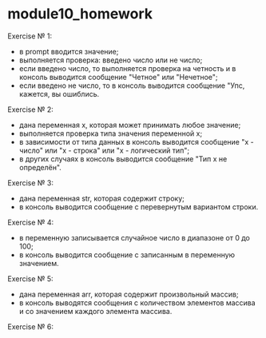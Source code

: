 # module10_homework
Exercise № 1: 
- в prompt вводится значение;
- выполняется проверка: введено число или не число;
- если введено число, то выполняется проверка на четность и в консоль выводится сообщение "Четное" или "Нечетное";
- если введено не число, то в консоль выводится сообщение "Упс, кажется, вы ошиблись.

Exercise № 2:
- дана переменная x, которая может принимать любое значение;
- выполняется проверка типа значения переменной x;
- в зависимости от типа данных в консоль выводится сообщение "x  - число" или "x  - строка" или "x  - логический тип";
- в других случаях в консоль выводится сообщение "Тип x не определён".

Exercise № 3:
- дана переменная str, которая содержит строку;
- в консоль выводится сообщение с перевернутым вариантом строки.

Exercise № 4:
- в переменную записывается случайное число в диапазоне от 0 до 100;
- в консоль выводится сообщение с записанным в переменную значением.

Exercise № 5:
- дана переменная arr, которая содержит произвольный массив;
- в консоль выводятся сообщения с количеством элементов массива и со значением каждого элемента массива.

Exercise № 6: